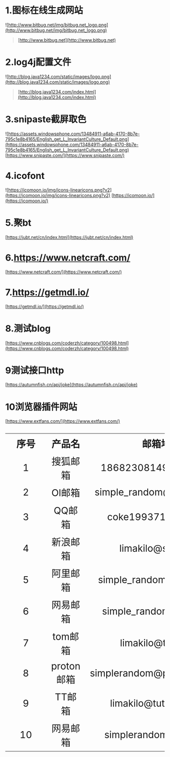 # 1.图标在线生成网站
![http://www.bitbug.net/img/bitbug.net_logo.png](http://www.bitbug.net/img/bitbug.net_logo.png)
>[http://www.bitbug.net](http://www.bitbug.net)
# 2.log4j配置文件
![http://blog.java1234.com/static/images/logo.png](http://blog.java1234.com/static/images/logo.png)
>[http://blog.java1234.com/index.html](http://blog.java1234.com/index.html)
# 3.snipaste截屏取色
![https://assets.windowsphone.com/13484911-a6ab-4170-8b7e-795c1e8b4165/English_get_L_InvariantCulture_Default.png](https://assets.windowsphone.com/13484911-a6ab-4170-8b7e-795c1e8b4165/English_get_L_InvariantCulture_Default.png)
[https://www.snipaste.com/](https://www.snipaste.com/)
# 4.icofont
![https://icomoon.io/img/icons-linearicons.png?v2](https://icomoon.io/img/icons-linearicons.png?v2)
[https://icomoon.io/](https://icomoon.io/)
# 5.聚bt
[https://jubt.net/cn/index.html](https://jubt.net/cn/index.html)
# 6.https://www.netcraft.com/
[https://www.netcraft.com/](https://www.netcraft.com/)
# 7.https://getmdl.io/
[https://getmdl.io/](https://getmdl.io/)
# 8.测试blog
[https://www.cnblogs.com/coderzh/category/100498.html](https://www.cnblogs.com/coderzh/category/100498.html)
# 9测试接口http
[https://autumnfish.cn/api/joke](https://autumnfish.cn/api/joke)
# 10浏览器插件网站
[https://www.extfans.com/](https://www.extfans.com/)
<table style="font-size: 30px;text-align: center;">
            <tr class="th">
                <th>序号</th>
                <th>产品名</th>
                <th>邮箱地址</th>
                <th>github</th>
                <th>gitee</th>
                <th>npm</th>
                <th>备注</th>
            </tr>
            <tr>
                <td style="text-align: center;">
                    <div style="width: 100px">1</div>
                </td>
                <td>
                    搜狐邮箱
                </td>
                <td>
                    18682308149@sohu.com
                </td>
                <td>yaoyaobaby</td>
                <td></td>
                <td></td>
                <td></td>
            </tr>
            <tr>
                <td>2</td>
                <td>Ol邮箱</td>
                <td>simple_random@outlook.com</td>
                <td>simplerandom</td>
                <td>limakilo</td>
                <td></td>
                <td></td>
            </tr>
            <tr>
                <td>3</td>
                <td>QQ邮箱</td>
                <td>coke1993711@qq.com</td>
                <td>zookeeper2020</td>
                <td>helloLink</td>
                <td></td>
                <td></td>
            </tr>
            <tr>
                <td>4</td>
                <td>新浪邮箱</td>
                <td>limakilo@sina.com</td>
                <td>lplovehq</td>
                <td></td>
                <td></td>
                <td></td>
            </tr>
            <tr>
                <td>5</td>
                <td>阿里邮箱</td>
                <td>simple_random@aliyun.com</td>
                <td>-</td>
                <td></td>
                <td></td>
                <td>简书simplerandom</td>
            </tr>
            <tr>
                <td>6</td>
                <td>网易邮箱</td>
                <td>simple_random@163.com</td>
                <td>-</td>
                <td></td>
                <td></td>
                <td></td>
            </tr>
            <tr>
                <td>7</td>
                <td>tom邮箱</td>
                <td>limakilo@tom.com</td>
                <td>-</td>
                <td></td>
                <td></td>
                <td></td>
            </tr>
            <tr>
                <td>8</td>
                <td>proton邮箱</td>
                <td>simplerandom@protonmail.com</td>
                <td>瑞士-支持中文</td>
                <td></td>
                <td></td>
                <td></td>
            </tr>
            <tr>
                <td>
                    9
                </td>
                <td>TT邮箱</td>
                <td>limakilo@tutanota.com</td>
                <td></td>
                <td></td>
                <td></td>
                <td></td>
            </tr>
            <tr>
                <td>
                    10
                </td>
                <td>网易邮箱</td>
                <td>simplerandom@126.com</td>
                <td></td>
                <td></td>
                <td></td>
                <td></td>
            </tr>
        </table>


